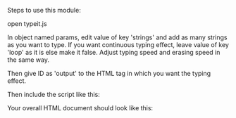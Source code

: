 Steps to use this module:

open typeit.js

In object named params, edit value of key 'strings' and add as many strings as you want to type.
If you want continuous typing effect, leave value of key 'loop' as it is else make it false.
Adjust typing speed and erasing speed in the same way.

Then give ID as 'output' to the HTML tag in which you want the typing effect.

Then include the script like this:
    <script src="typing.js"></script>


Your overall HTML document should look like this:

<body>
    <div id="output"></div>
    <script src="typing.js"></script>
</body>

